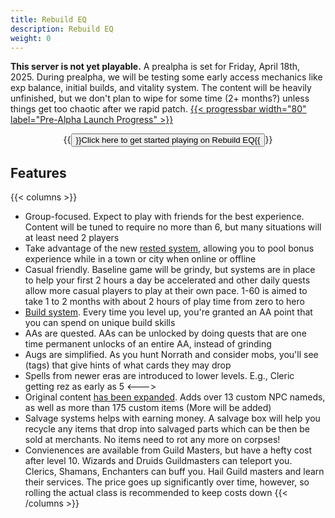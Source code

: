 ```yaml
---
title: Rebuild EQ
description: Rebuild EQ
weight: 0
---
```


**This server is not yet playable.** A prealpha is set for Friday, April 18th, 2025. During prealpha, we will be testing some early access mechanics like exp balance, initial builds, and vitality system. The content will be heavily unfinished, but we don't plan to wipe for some time (2+ months?) unless things get too chaotic after we rapid patch.
<a href="test">{{< progressbar width="80" label="Pre-Alpha Launch Progress" >}}</a>

<center>
{{<button href="https://rebuildeq.com/starting" target="_self">}}Click here to get started playing on Rebuild EQ{{</button>}}
</center>

## Features
{{< columns >}}
- Group-focused. Expect to play with friends for the best experience. Content will be tuned to require no more than 6, but many situations will at least need 2 players
- Take advantage of the new [rested system](/features/vitality), allowing you to pool bonus experience while in a town or city when online or offline
- Casual friendly. Baseline game will be grindy, but systems are in place to help your first 2 hours a day be accelerated and other daily quests allow more casual players to play at their own pace. 1-60 is aimed to take 1 to 2 months with about 2 hours of play time from zero to hero
- [Build system]([build](/builds/clr/)). Every time you level up, you're granted an AA point that you can spend on unique build skills
- AAs are quested. AAs can be unlocked by doing quests that are one time permanent unlocks of an entire AA, instead of grinding
- Augs are simplified. As you hunt Norrath and consider mobs, you'll see (tags) that give hints of what cards they may drop
- Spells from newer eras are introduced to lower levels. E.g., Cleric getting rez as early as 5
<--->
- Original content [has been expanded](/features/custom-content). Adds over 13 custom NPC nameds, as well as more than 175 custom items (More will be added)
- Salvage systems helps with earning money. A salvage box will help you recycle any items that drop into salvaged parts which can be then be sold at merchants. No items need to rot any more on corpses!
- Convienences are available from Guild Masters, but have a hefty cost after level 10. Wizards and Druids Guildmasters can teleport you. Clerics, Shamans, Enchanters can buff you. Hail Guild masters and learn their services. The price goes up significantly over time, however, so rolling the actual class is recommended to keep costs down
{{< /columns >}}